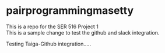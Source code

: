 # pairprogrammingmasetty
This is a repo for the SER 516 Project 1 <br />
This is a sample change to test the github and slack integration. <br />

Testing Taiga-Github integration.....
